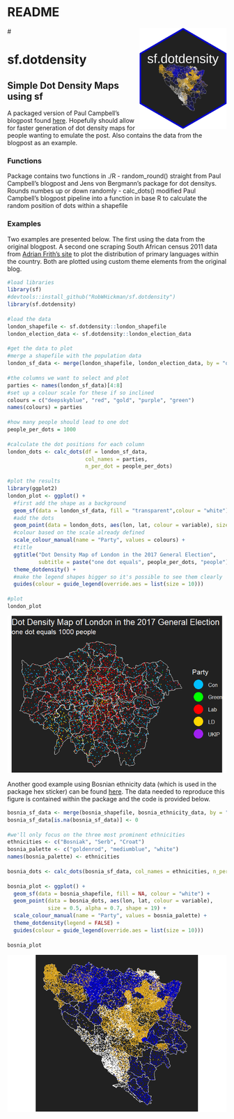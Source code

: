 README
================

<!-- README.md is generated from README.Rmd. Please edit README.Rmd (this file) -->

<img src = "./figures/sticker.png" align = "right" width = "200"/> \#
# sf.dotdensity 
## Simple Dot Density Maps using sf

A packaged version of Paul Campbell’s blogpost found
[here](https://www.cultureofinsight.com/blog/2018/05/02/2018-04-08-multivariate-dot-density-maps-in-r-with-sf-ggplot2/).
Hopefully should allow for faster generation of dot density maps for
people wanting to emulate the post. Also contains the data from the
blogpost as an example.

### Functions

Package contains two functions in ./R - random\_round() straight from
Paul Campbell’s blogpost and Jens von Bergmann’s package for dot
densitys. Rounds numbes up or down randomly - calc\_dots() modified Paul
Campbell’s blogpost pipeline into a function in base R to calculate the
random position of dots within a shapefile

### Examples

Two examples are presented below. The first using the data from the
original blogpost. A second one scraping South African census 2011 data
from [Adrian Frith’s site](https://census2011.adrianfrith.com) to plot
the distribution of primary languages within the country. Both are
plotted using custom theme elements from the original blog.

``` r
#load libraries
library(sf)
#devtools::install_github("RobWHickman/sf.dotdensity")
library(sf.dotdensity)

#load the data
london_shapefile <- sf.dotdensity::london_shapefile
london_election_data <- sf.dotdensity::london_election_data

#get the data to plot
#merge a shapefile with the population data
london_sf_data <- merge(london_shapefile, london_election_data, by = "ons_id")

#the columns we want to select and plot
parties <- names(london_sf_data)[4:8]
#set up a colour scale for these if so inclined
colours = c("deepskyblue", "red", "gold", "purple", "green")
names(colours) = parties

#how many people should lead to one dot
people_per_dots = 1000

#calculate the dot positions for each column
london_dots <- calc_dots(df = london_sf_data,
                         col_names = parties,
                         n_per_dot = people_per_dots)

#plot the results
library(ggplot2)
london_plot <- ggplot() +
  #first add the shape as a background
  geom_sf(data = london_sf_data, fill = "transparent",colour = "white") +
  #add the dots
  geom_point(data = london_dots, aes(lon, lat, colour = variable), size = 0.5) +
  #colour based on the scale already defined
  scale_colour_manual(name = "Party", values = colours) +
  #title
  ggtitle("Dot Density Map of London in the 2017 General Election",
          subtitle = paste("one dot equals", people_per_dots, "people")) +
  theme_dotdensity() +
  #make the legend shapes bigger so it's possible to see them clearly
  guides(colour = guide_legend(override.aes = list(size = 10)))

#plot
london_plot
```

![](README_files/figure-gfm/london_example-1.png)<!-- -->

Another good example using Bosnian ethnicity data (which is used in the
package hex sticker) can be found
[here](https://twitter.com/majda_ruge/status/1037704253043879936). The
data needed to reproduce this figure is contained within the package and
the code is provided
below.

``` r
bosnia_sf_data <- merge(bosnia_shapefile, bosnia_ethnicity_data, by = "district")
bosnia_sf_data[is.na(bosnia_sf_data)] <- 0

#we'll only focus on the three most prominent ethnicities
ethnicities <- c("Bosniak", "Serb", "Croat")
bosnia_palette <- c("goldenrod", "mediumblue", "white")
names(bosnia_palette) <- ethnicities

bosnia_dots <- calc_dots(bosnia_sf_data, col_names = ethnicities, n_per_dot = 100)

bosnia_plot <- ggplot() +
  geom_sf(data = bosnia_shapefile, fill = NA, colour = "white") +
  geom_point(data = bosnia_dots, aes(lon, lat, colour = variable), 
             size = 0.5, alpha = 0.7, shape = 19) +
  scale_colour_manual(name = "Party", values = bosnia_palette) +
  theme_dotdensity(legend = FALSE) +
  guides(colour = guide_legend(override.aes = list(size = 10)))

bosnia_plot
```

![](README_files/figure-gfm/bosnia_example-1.png)<!-- -->
